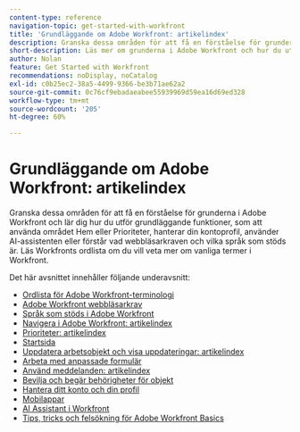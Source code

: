 ```yaml
---
content-type: reference
navigation-topic: get-started-with-workfront
title: 'Grundläggande om Adobe Workfront: artikelindex'
description: Granska dessa områden för att få en förståelse för grunderna i Adobe Workfront och lär dig hur du utför grundläggande funktioner, som att använda området Hem eller Prioriteter, hanterar din kontoprofil, använder AI-assistenten eller förstår vad webbläsarkraven och vilka språk som stöds är. Läs Workfronts ordlista om du vill veta mer om vanliga termer i Workfront.
short-description: Läs mer om grunderna i Adobe Workfront och hur du utför grundläggande funktioner.
author: Nolan
feature: Get Started with Workfront
recommendations: noDisplay, noCatalog
exl-id: c0b25ec2-38a5-4499-9366-be3b71ae62a2
source-git-commit: 0c76cf9ebadaeabee55939969d59ea16d69ed328
workflow-type: tm+mt
source-wordcount: '205'
ht-degree: 60%

---
```


# Grundläggande om Adobe Workfront: artikelindex

<!--Audited: 01/2025-->

Granska dessa områden för att få en förståelse för grunderna i Adobe Workfront och lär dig hur du utför grundläggande funktioner, som att använda området Hem eller Prioriteter, hanterar din kontoprofil, använder AI-assistenten eller förstår vad webbläsarkraven och vilka språk som stöds är. Läs Workfronts ordlista om du vill veta mer om vanliga termer i Workfront.

Det här avsnittet innehåller följande underavsnitt:

* [Ordlista för Adobe Workfront-terminologi](../workfront-basics/navigate-workfront/workfront-navigation/workfront-terminology-glossary.md)
* [Adobe Workfront webbläsarkrav](../workfront-basics/workfront-browser-requirements.md)
* [Språk som stöds i Adobe Workfront](../workfront-basics/supported-languages-in-workfront.md)
* [Navigera i Adobe Workfront: artikelindex](../workfront-basics/navigate-workfront/navigate-workfront.md)
* [Prioriteter: artikelindex](/help/quicksilver/workfront-basics/priorities/priorities-toc.md)
* [Startsida](../workfront-basics/using-home/home.md)
* [Uppdatera arbetsobjekt och visa uppdateringar: artikelindex](../workfront-basics/updating-work-items-and-viewing-updates/update-work-items-and-view-updates.md)
* [Arbeta med anpassade formulär](../workfront-basics/work-with-custom-forms/work-with-custom-forms.md)
* [Använd meddelanden: artikelindex](../workfront-basics/using-notifications/use-notifications.md)
* [Bevilja och begär behörigheter för objekt](../workfront-basics/grant-and-request-access-to-objects/grant-and-request-access-to-objects.md)
* [Hantera ditt konto och din profil](../workfront-basics/manage-your-account-and-profile/manage-your-account-and-profile.md)
* [Mobilappar](../workfront-basics/mobile-apps/mobile-apps.md)
* [AI Assistant i Workfront](/help/quicksilver/workfront-basics/ai-assistant/ai-assistant.md)
* [Tips, tricks och felsökning för Adobe Workfront Basics](../workfront-basics/tips-tricks-and-troubleshooting/tips-tricks-troubleshooting-basics.md)
